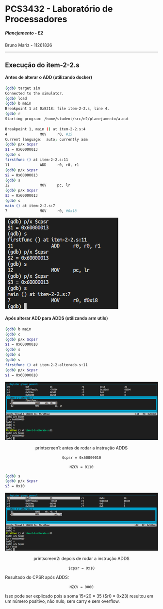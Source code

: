 # PCS3432 - Laboratório de Processadores

##### Planejamento - E2

Bruno Mariz - 11261826

---

## Execução do item-2-2.s

#### Antes de alterar o ADD (utilizando docker)

```bash
(gdb) target sim
Connected to the simulator.
(gdb) load
(gdb) b main
Breakpoint 1 at 0x8218: file item-2-2.s, line 4.
(gdb) r
Starting program: /home/student/src/e2/planejamento/a.out

Breakpoint 1, main () at item-2-2.s:4
4               MOV     r0, #15
Current language:  auto; currently asm
(gdb) p/x $cpsr
$1 = 0x60000013
(gdb) s
firstfunc () at item-2-2.s:11
11              ADD     r0, r0, r1
(gdb) p/x $cpsr
$2 = 0x60000013
(gdb) s
12              MOV     pc, lr
(gdb) p/x $cpsr
$3 = 0x60000013
(gdb) s
main () at item-2-2.s:7
7               MOV     r0, #0x18
```

![](print1.png)

#### Após alterar ADD para ADDS (utilizando arm utils)

```bash
(gdb) b main
(gdb) c
(gdb) p/x $cpsr
$1 = 0x60000010
(gdb) s
(gdb) s
(gdb) s
firstfunc () at item-2-2-alterado.s:11
(gdb) p/x $cpsr
$1 = 0x60000010
```

![](p1-arm.png)

<p align = "center">printscreen1: antes de rodar a instrução ADDS</p>
<p align = "center"><code>$cpsr = 0x60000010</code></p>
<p align = "center"><code>NZCV = 0110</code></p>

```bash
(gdb) s
(gdb) p/x $cpsr
$3 = 0x10
```

![](p2-arm.png)

<p align = "center">printscreen2: depois de rodar a instrução ADDS</p>
<p align = "center"><code>$cpsr = 0x10</code></p>

Resultado do CPSR após ADDS:

<p align = "center"><code>NZCV = 0000</code></p>
Isso pode ser explicado pois a soma 15+20 = 35 ($r0 = 0x23) resultou em um número positivo, não nulo, sem carry e sem overflow.

